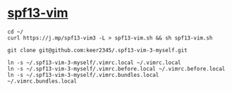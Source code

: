 # [spf13-vim](https://github.com/spf13/spf13-vim)

```
cd ~/
curl https://j.mp/spf13-vim3 -L > spf13-vim.sh && sh spf13-vim.sh

git clone git@github.com:keer2345/.spf13-vim-3-myself.git

ln -s ~/.spf13-vim-3-myself/.vimrc.local ~/.vimrc.local
ln -s ~/.spf13-vim-3-myself/.vimrc.before.local ~/.vimrc.before.local
ln -s ~/.spf13-vim-3-myself/.vimrc.bundles.local ~/.vimrc.bundles.local
```
